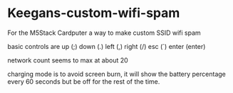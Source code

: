 # Keegans-custom-wifi-spam
For the M5Stack Cardputer a way to make custom SSID wifi spam

basic controls are
up (;)
down (.)
left (,)
right (/)
esc (`)
enter (enter)

network count seems to max at about 20

charging mode is to avoid screen burn, it will show the battery percentage every 60 seconds but be off for the rest of the time.

